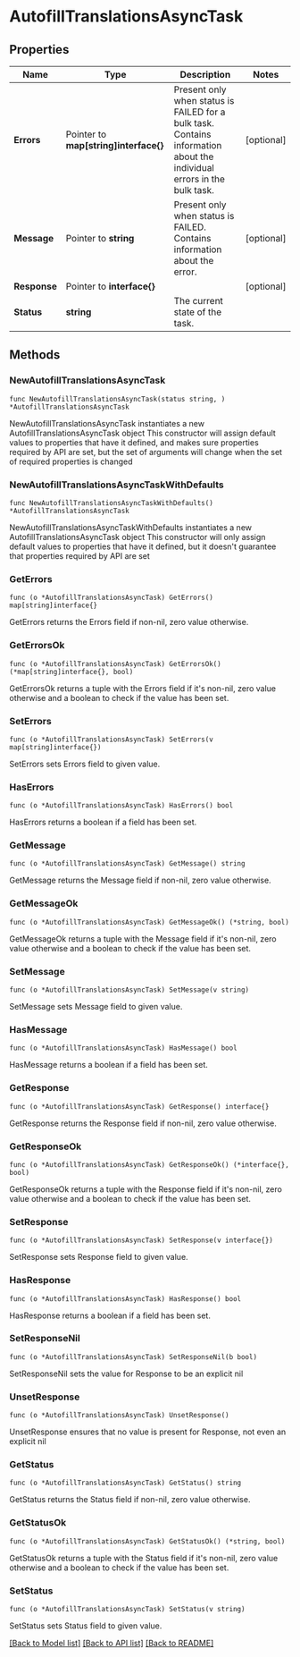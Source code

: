 # AutofillTranslationsAsyncTask

## Properties

Name | Type | Description | Notes
------------ | ------------- | ------------- | -------------
**Errors** | Pointer to **map[string]interface{}** | Present only when status is FAILED for a bulk task. Contains information about the individual errors in the bulk task.  | [optional] 
**Message** | Pointer to **string** | Present only when status is FAILED. Contains information about the error. | [optional] 
**Response** | Pointer to **interface{}** |  | [optional] 
**Status** | **string** | The current state of the task. | 

## Methods

### NewAutofillTranslationsAsyncTask

`func NewAutofillTranslationsAsyncTask(status string, ) *AutofillTranslationsAsyncTask`

NewAutofillTranslationsAsyncTask instantiates a new AutofillTranslationsAsyncTask object
This constructor will assign default values to properties that have it defined,
and makes sure properties required by API are set, but the set of arguments
will change when the set of required properties is changed

### NewAutofillTranslationsAsyncTaskWithDefaults

`func NewAutofillTranslationsAsyncTaskWithDefaults() *AutofillTranslationsAsyncTask`

NewAutofillTranslationsAsyncTaskWithDefaults instantiates a new AutofillTranslationsAsyncTask object
This constructor will only assign default values to properties that have it defined,
but it doesn't guarantee that properties required by API are set

### GetErrors

`func (o *AutofillTranslationsAsyncTask) GetErrors() map[string]interface{}`

GetErrors returns the Errors field if non-nil, zero value otherwise.

### GetErrorsOk

`func (o *AutofillTranslationsAsyncTask) GetErrorsOk() (*map[string]interface{}, bool)`

GetErrorsOk returns a tuple with the Errors field if it's non-nil, zero value otherwise
and a boolean to check if the value has been set.

### SetErrors

`func (o *AutofillTranslationsAsyncTask) SetErrors(v map[string]interface{})`

SetErrors sets Errors field to given value.

### HasErrors

`func (o *AutofillTranslationsAsyncTask) HasErrors() bool`

HasErrors returns a boolean if a field has been set.

### GetMessage

`func (o *AutofillTranslationsAsyncTask) GetMessage() string`

GetMessage returns the Message field if non-nil, zero value otherwise.

### GetMessageOk

`func (o *AutofillTranslationsAsyncTask) GetMessageOk() (*string, bool)`

GetMessageOk returns a tuple with the Message field if it's non-nil, zero value otherwise
and a boolean to check if the value has been set.

### SetMessage

`func (o *AutofillTranslationsAsyncTask) SetMessage(v string)`

SetMessage sets Message field to given value.

### HasMessage

`func (o *AutofillTranslationsAsyncTask) HasMessage() bool`

HasMessage returns a boolean if a field has been set.

### GetResponse

`func (o *AutofillTranslationsAsyncTask) GetResponse() interface{}`

GetResponse returns the Response field if non-nil, zero value otherwise.

### GetResponseOk

`func (o *AutofillTranslationsAsyncTask) GetResponseOk() (*interface{}, bool)`

GetResponseOk returns a tuple with the Response field if it's non-nil, zero value otherwise
and a boolean to check if the value has been set.

### SetResponse

`func (o *AutofillTranslationsAsyncTask) SetResponse(v interface{})`

SetResponse sets Response field to given value.

### HasResponse

`func (o *AutofillTranslationsAsyncTask) HasResponse() bool`

HasResponse returns a boolean if a field has been set.

### SetResponseNil

`func (o *AutofillTranslationsAsyncTask) SetResponseNil(b bool)`

 SetResponseNil sets the value for Response to be an explicit nil

### UnsetResponse
`func (o *AutofillTranslationsAsyncTask) UnsetResponse()`

UnsetResponse ensures that no value is present for Response, not even an explicit nil
### GetStatus

`func (o *AutofillTranslationsAsyncTask) GetStatus() string`

GetStatus returns the Status field if non-nil, zero value otherwise.

### GetStatusOk

`func (o *AutofillTranslationsAsyncTask) GetStatusOk() (*string, bool)`

GetStatusOk returns a tuple with the Status field if it's non-nil, zero value otherwise
and a boolean to check if the value has been set.

### SetStatus

`func (o *AutofillTranslationsAsyncTask) SetStatus(v string)`

SetStatus sets Status field to given value.



[[Back to Model list]](../README.md#documentation-for-models) [[Back to API list]](../README.md#documentation-for-api-endpoints) [[Back to README]](../README.md)


